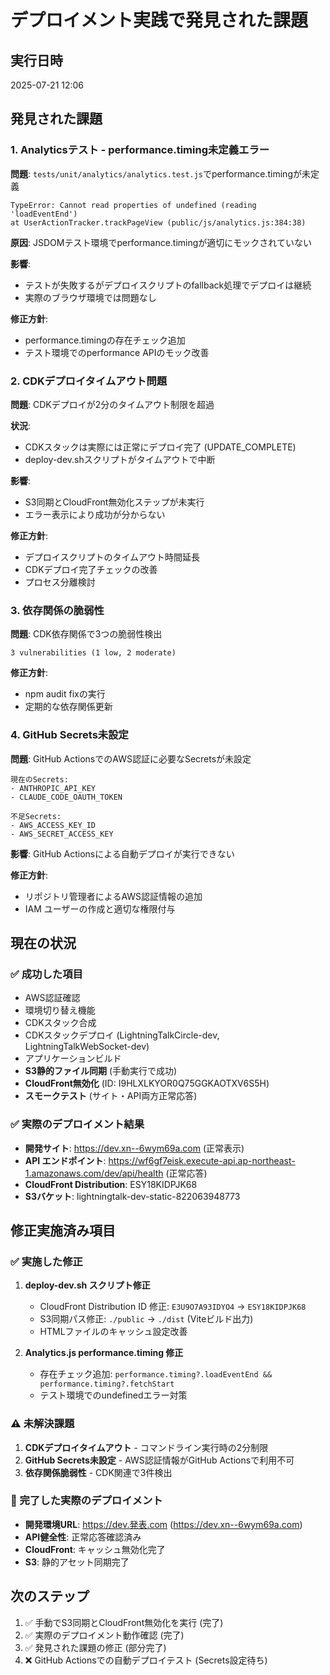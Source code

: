 # デプロイメント実践で発見された課題

## 実行日時

2025-07-21 12:06

## 発見された課題

### 1. Analyticsテスト - performance.timing未定義エラー

**問題**: `tests/unit/analytics/analytics.test.js`でperformance.timingが未定義

```
TypeError: Cannot read properties of undefined (reading 'loadEventEnd')
at UserActionTracker.trackPageView (public/js/analytics.js:384:38)
```

**原因**: JSDOMテスト環境でperformance.timingが適切にモックされていない

**影響**:

- テストが失敗するがデプロイスクリプトのfallback処理でデプロイは継続
- 実際のブラウザ環境では問題なし

**修正方針**:

- performance.timingの存在チェック追加
- テスト環境でのperformance APIのモック改善

### 2. CDKデプロイタイムアウト問題

**問題**: CDKデプロイが2分のタイムアウト制限を超過

**状況**:

- CDKスタックは実際には正常にデプロイ完了 (UPDATE_COMPLETE)
- deploy-dev.shスクリプトがタイムアウトで中断

**影響**:

- S3同期とCloudFront無効化ステップが未実行
- エラー表示により成功が分からない

**修正方針**:

- デプロイスクリプトのタイムアウト時間延長
- CDKデプロイ完了チェックの改善
- プロセス分離検討

### 3. 依存関係の脆弱性

**問題**: CDK依存関係で3つの脆弱性検出

```
3 vulnerabilities (1 low, 2 moderate)
```

**修正方針**:

- npm audit fixの実行
- 定期的な依存関係更新

### 4. GitHub Secrets未設定

**問題**: GitHub ActionsでのAWS認証に必要なSecretsが未設定

```
現在のSecrets:
- ANTHROPIC_API_KEY
- CLAUDE_CODE_OAUTH_TOKEN

不足Secrets:
- AWS_ACCESS_KEY_ID
- AWS_SECRET_ACCESS_KEY
```

**影響**: GitHub Actionsによる自動デプロイが実行できない

**修正方針**:

- リポジトリ管理者によるAWS認証情報の追加
- IAM ユーザーの作成と適切な権限付与

## 現在の状況

### ✅ 成功した項目

- AWS認証確認
- 環境切り替え機能
- CDKスタック合成
- CDKスタックデプロイ (LightningTalkCircle-dev, LightningTalkWebSocket-dev)
- アプリケーションビルド
- **S3静的ファイル同期** (手動実行で成功)
- **CloudFront無効化** (ID: I9HLXLKYOR0Q75GGKAOTXV6S5H)
- **スモークテスト** (サイト・API両方正常応答)

### ✅ 実際のデプロイメント結果

- **開発サイト**: https://dev.xn--6wym69a.com (正常表示)
- **API エンドポイント**:
  https://wf6gf7eisk.execute-api.ap-northeast-1.amazonaws.com/dev/api/health
  (正常応答)
- **CloudFront Distribution**: ESY18KIDPJK68
- **S3バケット**: lightningtalk-dev-static-822063948773

## 修正実施済み項目

### ✅ 実施した修正

1. **deploy-dev.sh スクリプト修正**
   - CloudFront Distribution ID 修正: `E3U9O7A93IDYO4` → `ESY18KIDPJK68`
   - S3同期パス修正: `./public` → `./dist` (Viteビルド出力)
   - HTMLファイルのキャッシュ設定改善

2. **Analytics.js performance.timing 修正**
   - 存在チェック追加:
     `performance.timing?.loadEventEnd && performance.timing?.fetchStart`
   - テスト環境でのundefinedエラー対策

### ⚠️ 未解決課題

1. **CDKデプロイタイムアウト** - コマンドライン実行時の2分制限
2. **GitHub Secrets未設定** - AWS認証情報がGitHub Actionsで利用不可
3. **依存関係脆弱性** - CDK関連で3件検出

### 🎯 完了した実際のデプロイメント

- **開発環境URL**: https://dev.発表.com (https://dev.xn--6wym69a.com)
- **API健全性**: 正常応答確認済み
- **CloudFront**: キャッシュ無効化完了
- **S3**: 静的アセット同期完了

## 次のステップ

1. ✅ 手動でS3同期とCloudFront無効化を実行 (完了)
2. ✅ 実際のデプロイメント動作確認 (完了)
3. ✅ 発見された課題の修正 (部分完了)
4. ❌ GitHub Actionsでの自動デプロイテスト (Secrets設定待ち)
